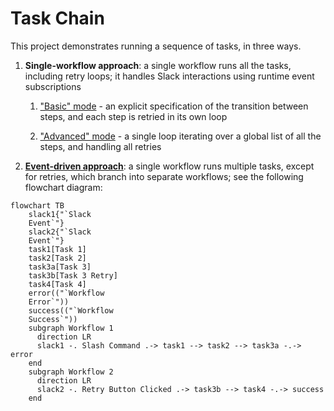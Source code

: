 # Task Chain

This project demonstrates running a sequence of tasks, in three ways.

1. **Single-workflow approach**: a single workflow runs all the tasks,
   including retry loops; it handles Slack interactions using runtime event
   subscriptions

   1. ["Basic" mode](./single_workflow/basic/) - an explicit specification of
      the transition between steps, and each step is retried in its own loop

   2. ["Advanced" mode](./single_workflow/advanced/) - a single loop iterating
      over a global list of all the steps, and handling all retries

2. **[Event-driven approach](./event_driven/)**: a single workflow runs
   multiple tasks, except for retries, which branch into separate workflows;
   see the following flowchart diagram:

```mermaid
flowchart TB
    slack1{"`Slack
    Event`"}
    slack2{"`Slack
    Event`"}
    task1[Task 1]
    task2[Task 2]
    task3a[Task 3]
    task3b[Task 3 Retry]
    task4[Task 4]
    error(("`Workflow
    Error`"))
    success(("`Workflow
    Success`"))
    subgraph Workflow 1
      direction LR
      slack1 -. Slash Command .-> task1 --> task2 --> task3a -.-> error
    end
    subgraph Workflow 2
      direction LR
      slack2 -. Retry Button Clicked .-> task3b --> task4 -.-> success
    end
```
